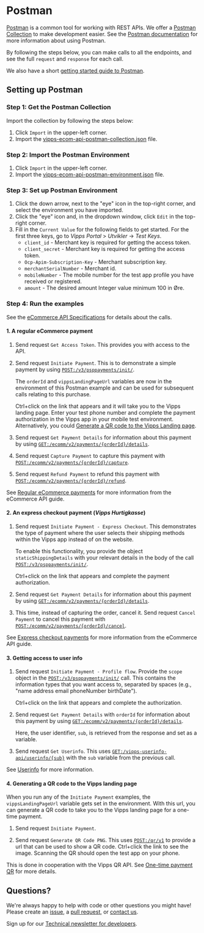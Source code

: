 # Postman

[Postman](https://www.getpostman.com/) is a common tool for working with REST APIs.
We offer a [Postman Collection](https://www.getpostman.com/collection) to make development easier.
See the [Postman documentation](https://www.getpostman.com/docs/) for more information about using Postman.

By following the steps below, you can make calls to all the
endpoints, and see the full `request` and `response` for each call.

We also have a short [getting started guide to Postman](https://github.com/vippsas/vipps-developers/blob/master/postman-guide.md).

## Setting up Postman

### Step 1: Get the Postman Collection

Import the collection by following the steps below:

1. Click `Import` in the upper-left corner.
2. Import the [vipps-ecom-api-postman-collection.json](https://raw.githubusercontent.com/vippsas/vipps-ecom-api/master/tools/vipps-ecom-api-postman-collection.json) file.

### Step 2: Import the Postman Environment

1. Click `Import` in the upper-left corner.
2. Import the [vipps-ecom-api-postman-environment.json](https://raw.githubusercontent.com/vippsas/vipps-ecom-api/master/tools/vipps-ecom-api-postman-environment.json) file.

### Step 3: Set up Postman Environment

1. Click the down arrow, next to the "eye" icon in the top-right corner, and select the environment you have imported.
2. Click the "eye" icon and, in the dropdown window, click `Edit` in the top-right corner.
3. Fill in the `Current Value` for the following fields to get started. For the first three keys, go to *Vipps Portal* > *Utvikler* ->  *Test Keys*.
   - `client_id` - Merchant key is required for getting the access token.
   - `client_secret` - Merchant key is required for getting the access token.
   - `Ocp-Apim-Subscription-Key` - Merchant subscription key.
   - `merchantSerialNumber` - Merchant id.
   - `mobileNumber` - The mobile number for the test app profile you have received or registered.
   - `amount` - The desired amount Integer value minimum 100 in Øre.

### Step 4: Run the examples

See the  [eCommerce API Specifications](https://vippsas.github.io/vipps-ecom-api/#/) for details about the calls.

#### 1. A regular eCommerce payment

1. Send request `Get Access Token`. This provides you with access to the API.

1. Send request `Initiate Payment`. This is to demonstrate a simple payment by using
   [`POST:/v3/psppayments/init/`](https://vippsas.github.io/vipps-ecom-api/#/Vipps%20eCom%20API/initiatePaymentV3UsingPOST).

   The `orderId` and `vippsLandingPageUrl` variables are now in the environment of this Postman example and can be used for subsequent calls relating to this purchase.

   Ctrl+click on the link that appears and it will take you to the Vipps landing page.
   Enter your test phone number and complete the payment authorization in the Vipps app in your mobile test environment.
   Alternatively, you could [Generate a QR code to the Vipps Landing page](#4-generating-a-qr-code-to-the-vipps-landing-page).


1. Send request `Get Payment Details` for information about this payment by using [`GET:/ecomm/v2/payments/{orderId}/details`](https://vippsas.github.io/vipps-ecom-api/#/Vipps%20eCom%20API/getPaymentDetailsUsingGET).

1. Send request `Capture Payment` to capture this payment with [`POST:/ecomm/v2/payments/{orderId}/capture`](https://vippsas.github.io/vipps-ecom-api/#/Vipps_eCom_API/capturePaymentUsingPOST).

1. Send request `Refund Payment` to refund this payment with [`POST:/ecomm/v2/payments/{orderId}/refund`](https://vippsas.github.io/vipps-ecom-api/#/Vipps%20eCom%20API/refundPaymentUsingPOST).

See [Regular eCommerce payments](vipps-ecom-api.md#regular-ecommerce-payments) for more information from the eCommerce API guide.

#### 2. An express checkout payment (*Vipps Hurtigkasse*)

1. Send request `Initiate Payment - Express Checkout`. This demonstrates the type of payment where the user selects their shipping methods within the Vipps app instead of on the website.

   To enable this functionality, you provide the object `staticShippingDetails` with your relevant details in the body of the call 
   [`POST:/v3/psppayments/init/`](https://vippsas.github.io/vipps-ecom-api/#/Vipps%20eCom%20API/initiatePaymentV3UsingPOST).

   Ctrl+click on the link that appears and complete the payment authorization.

1. Send request `Get Payment Details` for information about this payment by using [`GET:/ecomm/v2/payments/{orderId}/details`](https://vippsas.github.io/vipps-ecom-api/#/Vipps%20eCom%20API/getPaymentDetailsUsingGET).

1. This time, instead of capturing the order, cancel it. Send request `Cancel Payment` to cancel this payment with [`POST:/ecomm/v2/payments/{orderId}/cancel`](https://vippsas.github.io/vipps-ecom-api/#/Vipps%20eCom%20API/cancelPaymentRequestUsingPUT).

See [Express checkout payments](vipps-ecom-api.md#express-checkout-payments) for more information from the eCommerce API guide.

#### 3. Getting access to user info

1. Send request `Initiate Payment - Profile flow`. Provide the `scope` object in the [`POST:/v3/psppayments/init/`](https://vippsas.github.io/vipps-ecom-api/#/Vipps%20eCom%20API/initiatePaymentV3UsingPOST) call. This contains the information types that you want access to, separated by spaces (e.g., "name address email phoneNumber birthDate").

   Ctrl+click on the link that appears and complete the authorization.


1. Send request `Get Payment Details` with `orderId` for information about this payment by using [`GET:/ecomm/v2/payments/{orderId}/details`](https://vippsas.github.io/vipps-ecom-api/#/Vipps%20eCom%20API/getPaymentDetailsUsingGET).

   Here, the user identifier, `sub`, is retrieved from the response and set as a variable.


1. Send request `Get Userinfo`. This uses [`GET:/vipps-userinfo-api/userinfo/{sub}`](https://vippsas.github.io/vipps-ecom-api/#/Vipps%20eCom%20API/getUserinfo) with the `sub` variable from the previous call.

See [Userinfo](vipps-ecom-api.md#userinfo) for more information.

#### 4. Generating a QR code to the Vipps landing page

When you run any of the `Initiate Payment` examples, the `vippsLandingPageUrl` variable gets set in the environment.
With this url, you can generate a QR code to take you to the Vipps landing page for a one-time payment.

1. Send request `Initiate Payment`.

1. Send request `Generate QR Code PNG`. This uses [`POST:/qr/v1`](https://vippsas.github.io/vipps-qr-api/#/One%20time%20payment%20QR/generateOtpQr) to provide a url that can be used to show a QR code. Ctrl+click the link to see the image. Scanning the QR should open the test app on your phone.

This is done in cooperation with the Vipps QR API. See [One-time payment QR](https://github.com/vippsas/vipps-qr-api#one-time-payment-qr) for more details.

## Questions?

We're always happy to help with code or other questions you might have!
Please create an [issue](https://github.com/vippsas/vipps-ecom-api/issues),
a [pull request](https://github.com/vippsas/vipps-ecom-api/pulls),
or [contact us](https://github.com/vippsas/vipps-developers/blob/master/contact.md).

Sign up for our [Technical newsletter for developers](https://github.com/vippsas/vipps-developers/tree/master/newsletters).
